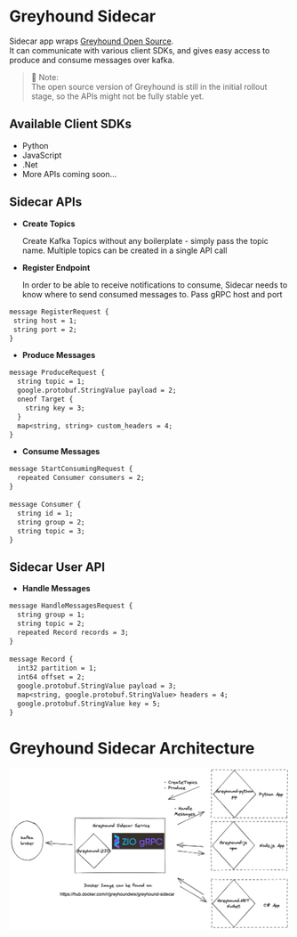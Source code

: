 # Greyhound Sidecar

Sidecar app wraps [Greyhound Open Source](https://github.com/wix/greyhound#readme).<br/>
It can communicate with various client SDKs, and gives easy access to produce and consume messages over kafka.

> 📝 Note:  
> The open source version of Greyhound is still in the initial rollout stage, so the APIs might not be fully stable yet.

## Available Client SDKs

- Python
- JavaScript
- .Net
- More APIs coming soon...

## Sidecar APIs

- **Create Topics**

  Create Kafka Topics without any boilerplate - simply pass the topic name. Multiple topics can be created in a single API call 

- **Register Endpoint**

  In order to be able to receive notifications to consume, Sidecar needs to know where to send consumed messages to. Pass gRPC host and port
```
message RegisterRequest {
 string host = 1;
 string port = 2;
}

```
  
- **Produce Messages**

```
message ProduceRequest {
  string topic = 1;
  google.protobuf.StringValue payload = 2;
  oneof Target {
    string key = 3;
  }
  map<string, string> custom_headers = 4;
}
```
  

- **Consume Messages**

```
message StartConsumingRequest {
  repeated Consumer consumers = 2;
}

message Consumer {
  string id = 1;
  string group = 2;
  string topic = 3;
}
```

## Sidecar User API

- **Handle Messages**

```
message HandleMessagesRequest {
  string group = 1;
  string topic = 2;
  repeated Record records = 3;
}

message Record {
  int32 partition = 1;
  int64 offset = 2;
  google.protobuf.StringValue payload = 3;
  map<string, google.protobuf.StringValue> headers = 4;
  google.protobuf.StringValue key = 5;
}
```

# Greyhound Sidecar Architecture 

![Greyhound](../docs/greyhound-sidecar-oss.png)
